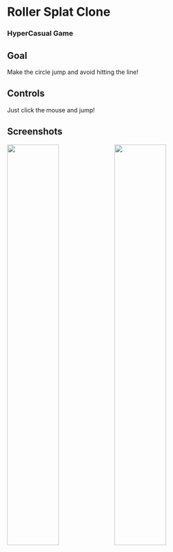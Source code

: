 # Roller Splat Clone

<h3> HyperCasual Game </h3> 

## Goal
Make the circle jump and avoid hitting the line!

## Controls
Just click the mouse and jump!

## Screenshots

<p float="left">
  <img src="https://user-images.githubusercontent.com/72252419/212223635-cc79b6ae-59af-4c62-9b54-341a985bb83e.png" width="49%" />
  <img src="https://user-images.githubusercontent.com/72252419/212223698-65ca56dd-f599-4d9e-982a-1bbe5fda32c9.png" width="49%"/> 
</p>
